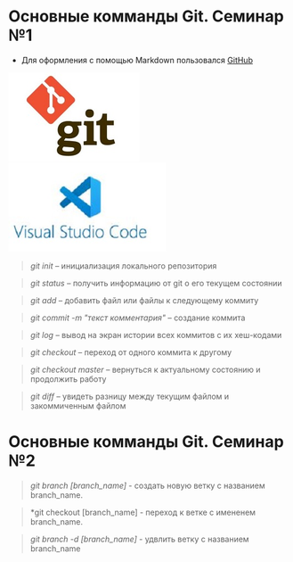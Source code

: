 # Основные комманды Git. Cеминар №1

- Для оформления с помощью Markdown пользовался [GitHub](https://docs.github.com/ru/get-started/writing-on-github/getting-started-with-writing-and-formatting-on-github/basic-writing-and-formatting-syntax)

![Логотип Гит](logo_git.jpg) ![VS Code](/vslogo.jpg)

>*git init* – инициализация локального репозитория

>*git status* – получить информацию от git о его текущем состоянии

>*git add* – добавить файл или файлы к следующему коммиту

>*git commit -m "текст комментария"* – создание коммита

>*git log* – вывод на экран истории всех коммитов с их хеш-кодами

>*git checkout* – переход от одного коммита к другому

>*git checkout master* – вернуться к актуальному состоянию и продолжить работу

>*git diff* – увидеть разницу между текущим файлом и закоммиченным файлом

# Основные комманды Git. Семинар №2

> *git branch [branch_name]* - создать новую ветку с названием branch_name.

> *git checkout [branch_name] - переход к ветке с имененем branch_name.

> *git branch -d [branch_name]* - удвлить ветку с названием branch_name
